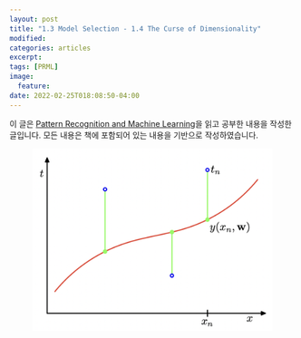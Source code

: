 ```yaml
---
layout: post
title: "1.3 Model Selection - 1.4 The Curse of Dimensionality"
modified:
categories: articles
excerpt:
tags: [PRML]
image:
  feature:
date: 2022-02-25T018:08:50-04:00
---
```


이 글은 [Pattern Recognition and Machine Learning](https://www.microsoft.com/en-us/research/uploads/prod/2006/01/Bishop-Pattern-Recognition-and-Machine-Learning-2006.pdf)을 읽고 공부한 내용을 작성한 글입니다. 
모든 내용은 책에 포함되어 있는 내용을 기반으로 작성하였습니다.


<figure>
    <a href="/PRML/1.png" alt="image"><img src="/PRML/1.png" alt="image"></a>
</figure>

